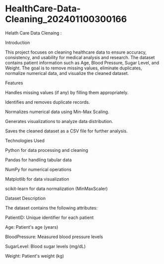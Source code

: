 # HealthCare-Data-Cleaning_202401100300166

Helath Care Data Clenaing :

Introduction

This project focuses on cleaning healthcare data to ensure accuracy, consistency, and usability for medical analysis and research. The dataset contains patient information such as Age, Blood Pressure, Sugar Level, and Weight. The goal is to remove missing values, eliminate duplicates, normalize numerical data, and visualize the cleaned dataset.

Features

Handles missing values (if any) by filling them appropriately.

Identifies and removes duplicate records.

Normalizes numerical data using Min-Max Scaling.

Generates visualizations to analyze data distribution.

Saves the cleaned dataset as a CSV file for further analysis.

Technologies Used

Python for data processing and cleaning

Pandas for handling tabular data

NumPy for numerical operations

Matplotlib for data visualization

scikit-learn for data normalization (MinMaxScaler)

Dataset Description

The dataset contains the following attributes:

PatientID: Unique identifier for each patient

Age: Patient's age (years)

BloodPressure: Measured blood pressure levels

SugarLevel: Blood sugar levels (mg/dL)

Weight: Patient's weight (kg)

